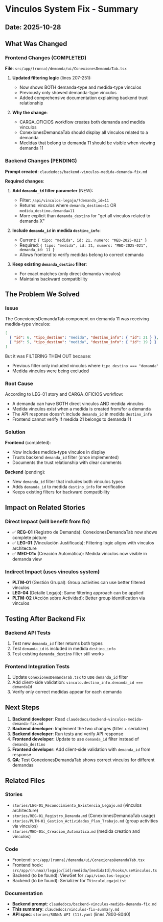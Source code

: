# Vinculos System Fix - Summary

## Date: 2025-10-28

## What Was Changed

### Frontend Changes (COMPLETED)
**File**: `src/app/(runna)/demanda/ui/ConexionesDemandaTab.tsx`

1. **Updated filtering logic** (lines 207-251):
   - Now shows BOTH demanda-type and medida-type vinculos
   - Previously only showed demanda-type vinculos
   - Added comprehensive documentation explaining backend trust relationship

2. **Why the change**:
   - CARGA_OFICIOS workflow creates both demanda and medida vinculos
   - ConexionesDemandaTab should display all vinculos related to a demanda
   - Medidas that belong to demanda 11 should be visible when viewing demanda 11

### Backend Changes (PENDING)
**Prompt created**: `claudedocs/backend-vinculos-medida-demanda-fix.md`

**Required changes**:

1. **Add `demanda_id` filter parameter** (NEW):
   - Filter: `/api/vinculos-legajo/?demanda_id=11`
   - Returns: vinculos where `demanda_destino=11` OR `medida_destino.demanda=11`
   - More explicit than `demanda_destino` for "get all vinculos related to demanda X"

2. **Include `demanda_id` in medida `destino_info`**:
   - Current: `{ tipo: "medida", id: 21, numero: "MED-2025-021" }`
   - Required: `{ tipo: "medida", id: 21, numero: "MED-2025-021", demanda_id: 11 }`
   - Allows frontend to verify medidas belong to correct demanda

3. **Keep existing `demanda_destino` filter**:
   - For exact matches (only direct demanda vinculos)
   - Maintains backward compatibility

## The Problem We Solved

### Issue
The ConexionesDemandaTab component on demanda 11 was receiving medida-type vinculos:
```json
[
  { "id": 6, "tipo_destino": "medida", "destino_info": { "id": 21 } },
  { "id": 5, "tipo_destino": "medida", "destino_info": { "id": 19 } }
]
```

But it was FILTERING THEM OUT because:
- Previous filter only included vinculos where `tipo_destino === "demanda"`
- Medida vinculos were being excluded

### Root Cause
According to LEG-01 story and CARGA_OFICIOS workflow:
- A demanda can have BOTH direct vinculos AND medida vinculos
- Medida vinculos exist when a medida is created from/for a demanda
- The API response doesn't include `demanda_id` in medida `destino_info`
- Frontend cannot verify if medida 21 belongs to demanda 11

### Solution
**Frontend** (completed):
- Now includes medida-type vinculos in display
- Trusts backend `demanda_id` filter (once implemented)
- Documents the trust relationship with clear comments

**Backend** (pending):
- New `demanda_id` filter that includes both vinculos types
- Adds `demanda_id` to medida `destino_info` for verification
- Keeps existing filters for backward compatibility

## Impact on Related Stories

### Direct Impact (will benefit from fix)
- ✅ **REG-01** (Registro de Demanda): ConexionesDemandaTab now shows complete picture
- ✅ **LEG-01** (Vinculación Justificada): Filtering logic aligns with vinculos architecture
- ✅ **MED-01c** (Creación Automática): Medida vinculos now visible in demanda view

### Indirect Impact (uses vinculos system)
- **PLTM-01** (Gestión Grupal): Group activities can use better filtered vinculos
- **LEG-04** (Detalle Legajo): Same filtering approach can be applied
- **PLTM-02** (Acción sobre Actividad): Better group identification via vinculos

## Testing After Backend Fix

### Backend API Tests
1. Test new `demanda_id` filter returns both types
2. Test `demanda_id` is included in medida `destino_info`
3. Test existing `demanda_destino` filter still works

### Frontend Integration Tests
1. Update `ConexionesDemandaTab.tsx` to use `demanda_id` filter
2. Add client-side validation: `vinculo.destino_info.demanda_id === demandaId`
3. Verify only correct medidas appear for each demanda

## Next Steps

1. **Backend developer**: Read `claudedocs/backend-vinculos-medida-demanda-fix.md`
2. **Backend developer**: Implement the two changes (filter + serializer)
3. **Backend developer**: Run tests and verify API response
4. **Frontend developer**: Update to use `demanda_id` filter instead of `demanda_destino`
5. **Frontend developer**: Add client-side validation with `demanda_id` from response
6. **QA**: Test ConexionesDemandaTab shows correct vinculos for different demandas

## Related Files

### Stories
- `stories/LEG-01_Reconocimiento_Existencia_Legajo.md` (vinculos architecture)
- `stories/REG-01_Registro_Demanda.md` (ConexionesDemandaTab usage)
- `stories/PLTM-01_Gestion_Actividades_Plan_Trabajo.md` (group activities via vinculos)
- `stories/MED-01c_Creacion_Automatica.md` (medida creation and vinculos)

### Code
- Frontend: `src/app/(runna)/demanda/ui/ConexionesDemandaTab.tsx`
- Frontend hook: `src/app/(runna)/legajo/[id]/medida/[medidaId]/hooks/useVinculos.ts`
- Backend (to be found): ViewSet for `/api/vinculos-legajo/`
- Backend (to be found): Serializer for `TVinculoLegajoList`

### Documentation
- **Backend prompt**: `claudedocs/backend-vinculos-medida-demanda-fix.md`
- **This summary**: `claudedocs/vinculos-fix-summary.md`
- **API spec**: `stories/RUNNA API (11).yaml` (lines 7800-8040)
